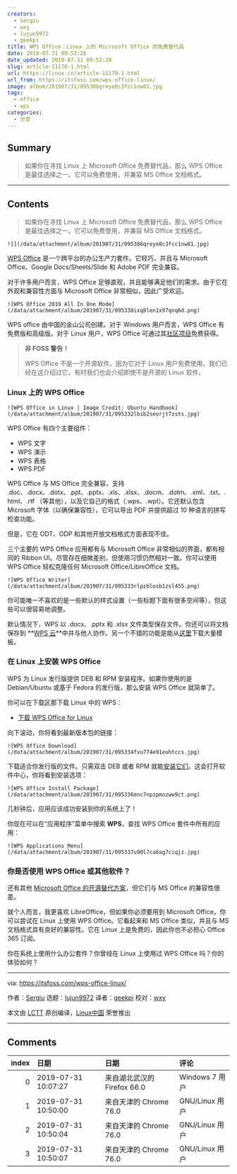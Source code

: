 ```yaml
---
creators:
  - Sergiu
  - wxy
  - lujun9972
  - geekpi
title: WPS Office：Linux 上的 Microsoft Office 的免费替代品
date: 2019-07-31 09:53:28
date_updated: 2019-07-31 09:53:28
slug: article-11170-1.html
url: https://linux.cn/article-11170-1.html
url_from: https://itsfoss.com/wps-office-linux/
image: album/201907/31/095306qreye8c3fcc1nw81.jpg
tags:
  - office
  - wps
categories:
  - 分享
---
```


## Summary

> 如果你在寻找 Linux 上 Microsoft Office 免费替代品，那么 WPS Office 是最佳选择之一。它可以免费使用，并兼容 MS Office 文档格式。

***

<!-- more -->

## Contents

> 
> 如果你在寻找 Linux 上 Microsoft Office 免费替代品，那么 WPS Office 是最佳选择之一。它可以免费使用，并兼容 MS Office 文档格式。
> 
> 
> 

`![](/data/attachment/album/201907/31/095306qreye8c3fcc1nw81.jpg)`

[WPS Office](https://www.wps.com/) 是一个跨平台的办公生产力套件。它轻巧，并且与 Microsoft Office、Google Docs/Sheets/Slide 和 Adobe PDF 完全兼容。

对于许多用户而言，WPS Office 足够直观，并且能够满足他们的需求。由于它在外观和兼容性方面与 Microsoft Office 非常相似，因此广受欢迎。

`![WPS Office 2019 All In One Mode](/data/attachment/album/201907/31/095330ixq8len1x97qnq6d.png)`

WPS office 由中国的金山公司创建。对于 Windows 用户而言，WPS Office 有免费版和高级版。对于 Linux 用户，WPS Office 可通过其[社区项目](http://wps-community.org/)免费获得。

> 
> **非 FOSS 警告！**
> 
> 
> WPS Office 不是一个开源软件。因为它对于 Linux 用户免费使用，我们已经在这介绍过它，有时我们也会介绍即使不是开源的 Linux 软件。
> 
> 
> 

### Linux 上的 WPS Office

`![WPS Office in Linux | Image Credit: Ubuntu Handbook](/data/attachment/album/201907/31/095332lbib2seorjt7zsts.jpg)`

WPS Office 有四个主要组件：

* WPS 文字
* WPS 演示
* WPS 表格
* WPS PDF

WPS Office 与 MS Office 完全兼容，支持 .doc、.docx、.dotx、.ppt、.pptx、.xls、.xlsx、.docm、.dotm、.xml、.txt、.html、.rtf （等其他），以及它自己的格式（.wps、.wpt）。它还默认包含 Microsoft 字体（以确保兼容性），它可以导出 PDF 并提供超过 10 种语言的拼写检查功能。

但是，它在 ODT、ODP 和其他开放文档格式方面表现不佳。

三个主要的 WPS Office 应用都有与 Microsoft Office 非常相似的界面，都有相同的 Ribbon UI。尽管存在细微差别，但使用习惯仍然相对一致。你可以使用 WPS Office 轻松克隆任何 Microsoft Office/LibreOffice 文档。

`![WPS Office Writer](/data/attachment/album/201907/31/095333rlpzblosb1zsl455.png)`

你可能唯一不喜欢的是一些默认的样式设置（一些标题下面有很多空间等），但这些可以很容易地调整。

默认情况下，WPS 以 .docx、.pptx 和 .xlsx 文件类型保存文件。你还可以将文档保存到 **[WPS 云](https://account.wps.com/?cb=https%3A%2F%2Fdrive.wps.com%2F)**中并与他人协作。另一个不错的功能是能从[这里](https://template.wps.com/)下载大量模板。

### 在 Linux 上安装 WPS Office

WPS 为 Linux 发行版提供 DEB 和 RPM 安装程序。如果你使用的是 Debian/Ubuntu 或基于 Fedora 的发行版，那么安装 WPS Office 就简单了。

你可以在下载区那下载 Linux 中的 WPS：

* [下载 WPS Office for Linux](http://wps-community.org/downloads)

向下滚动，你将看到最新版本包的链接：

`![WPS Office Download](/data/attachment/album/201907/31/095334fvu774e91euhtccs.jpg)`

下载适合你发行版的文件。只需双击 DEB 或者 RPM 就能[安装它们](https://itsfoss.com/install-deb-files-ubuntu/)。这会打开软件中心，你将看到安装选项：

`![WPS Office Install Package](/data/attachment/album/201907/31/095336onc7npzpmozww9ct.png)`

几秒钟后，应用应该成功安装到你的系统上了！

你现在可以在“应用程序”菜单中搜索 **WPS**，查找 WPS Office 套件中所有的应用：

`![WPS Applications Menu](/data/attachment/album/201907/31/095337u90l7ca6ag7ciqjz.jpg)`

### 你是否使用 WPS Office 或其他软件？

还有其他 [Microsoft Office 的开源替代方案](https://itsfoss.com/best-free-open-source-alternatives-microsoft-office/)，但它们与 MS Office 的兼容性很差。

就个人而言，我更喜欢 LibreOffice，但如果你必须要用到 Microsoft Office，你可以尝试在 Linux 上使用 WPS Office。它看起来和 MS Office 类似，并且与 MS 文档格式具有良好的兼容性。它在 Linux 上是免费的，因此你也不必担心 Office 365 订阅。

你在系统上使用什么办公套件？你曾经在 Linux 上使用过 WPS Office 吗？你的体验如何？

---

via: <https://itsfoss.com/wps-office-linux/>

作者：[Sergiu](https://itsfoss.com/author/sergiu/) 选题：[lujun9972](https://github.com/lujun9972) 译者：[geekpi](https://github.com/geekpi) 校对：[wxy](https://github.com/wxy)

本文由 [LCTT](https://github.com/LCTT/TranslateProject) 原创编译，[Linux中国](https://linux.cn/) 荣誉推出

***

## Comments

|   index | 日期                | 日期                                       | 评论                   |
|--------:|:--------------------|:-------------------------------------------|:-----------------------|
|       0 | 2019-07-31 10:07:27 | 来自湖北武汉的 Firefox 66.0|Windows 7 用户 | Linux下的WPS有广告吗？ |
|       1 | 2019-07-31 10:50:00 | 来自天津的 Chrome 76.0|GNU/Linux 用户      | 没有                   |
|       2 | 2019-07-31 10:50:04 | 来自天津的 Chrome 76.0|GNU/Linux 用户      | 没有                   |
|       3 | 2019-07-31 10:50:07 | 来自天津的 Chrome 76.0|GNU/Linux 用户      | 没有                   |
